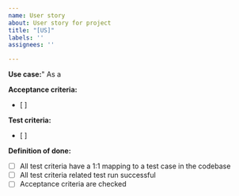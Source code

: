 ```yaml
---
name: User story
about: User story for project
title: "[US]"
labels: ''
assignees: ''

---
```


**Use case:**"
As a

**Acceptance criteria:**
- [ ]

**Test criteria:**
- [ ] 

**Definition of done:**
- [ ] All test criteria have a 1:1 mapping to a test case in the codebase
- [ ] All test criteria related test run successful
- [ ] Acceptance criteria are checked
